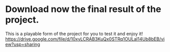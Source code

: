 # Download now the final result of the project.
This is a playable form of the project for you to test it and enjoy it!
https://drive.google.com/file/d/10xyLCRAB3KuQx0STRq1OULaI14Ub8bEB/view?usp=sharing
